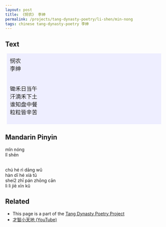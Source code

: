 ```yaml
---
layout: post
title: 《悯农》 李绅 
permalink: /projects/tang-dynasty-poetry/li-shen/min-nong
tags: chinese tang-dynasty-poetry 李绅
---
```


## Text


<p>
<div class="chinese-poem" style="font-size: 1.25em; background-color: #eef; padding: 10px; margin: 5px;">
悯农
<br />
李绅
<br /><br />

锄禾日当午
<br />
汗滴禾下土
<br />
谁知盘中餐
<br />
粒粒皆辛苦
</div>
</p>

## Mandarin Pinyin

<p>
mǐn nóng
<br />
lǐ shēn
<br /><br />

chú hé rì dāng wǔ
<br />
hàn dī hé xià tǔ
<br />
shei2 zhī pán zhōng cān
<br />
lì lì jiē xīn kǔ
</p>

## Related

* This page is a part of the [Tang Dynasty Poetry Project](/projects/tang-dynasty-poetry-project)
* [才智小天地 (YouTube)](https://youtu.be/odTdxJbxQxQ)

